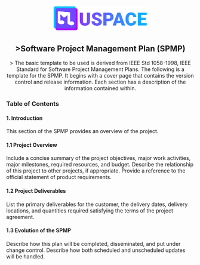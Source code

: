 <h1 align="center"> 
  <a href=""><img src="../public/logo.svg" width="250"/></a>
</h1>

<h2 align="center"> >Software Project Management Plan (SPMP)</h1>
<p align="center"> >
The basic template to be used is derived from IEEE Std 1058-1998, IEEE Standard for Software
Project Management Plans. The following is a template for the SPMP. It begins with a cover page
that contains the version control and release information. Each section has a description of the
information contained within.
</p>

<h3>Table of Contents</h3>

  <h4>1. Introduction</h4>
This section of the SPMP provides an overview of the project.
  
  <h4>1.1 Project Overview</h4>
Include a concise summary of the project objectives, major work activities, major milestones,
required resources, and budget. Describe the relationship of this project to other projects, if
appropriate. Provide a reference to the official statement of product requirements.
  
  <h4>1.2 Project Deliverables</h4>
List the primary deliverables for the customer, the delivery dates, delivery locations, and quantities
required satisfying the terms of the project agreement.
  
  <h4>1.3 Evolution of the SPMP</h4>
Describe how this plan will be completed, disseminated, and put under change control. Describe
how both scheduled and unscheduled updates will be handled.
